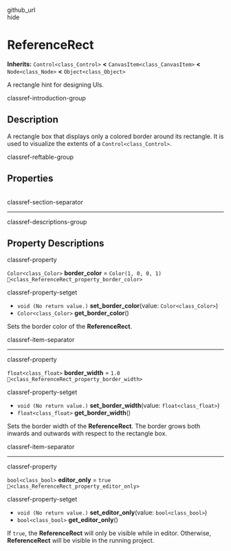 github\_url  
hide

# ReferenceRect

**Inherits:** `Control<class_Control>` **&lt;**
`CanvasItem<class_CanvasItem>` **&lt;** `Node<class_Node>` **&lt;**
`Object<class_Object>`

A rectangle hint for designing UIs.

classref-introduction-group

## Description

A rectangle box that displays only a colored border around its
rectangle. It is used to visualize the extents of a
`Control<class_Control>`.

classref-reftable-group

## Properties

<table>
<tbody>
<tr>
</tr>
<tr>
</tr>
<tr>
</tr>
</tbody>
</table>

classref-section-separator

------------------------------------------------------------------------

classref-descriptions-group

## Property Descriptions

classref-property

`Color<class_Color>` **border\_color** = `Color(1, 0, 0, 1)`
`🔗<class_ReferenceRect_property_border_color>`

classref-property-setget

-   `void (No return value.)` **set\_border\_color**(value:
    `Color<class_Color>`)
-   `Color<class_Color>` **get\_border\_color**()

Sets the border color of the **ReferenceRect**.

classref-item-separator

------------------------------------------------------------------------

classref-property

`float<class_float>` **border\_width** = `1.0`
`🔗<class_ReferenceRect_property_border_width>`

classref-property-setget

-   `void (No return value.)` **set\_border\_width**(value:
    `float<class_float>`)
-   `float<class_float>` **get\_border\_width**()

Sets the border width of the **ReferenceRect**. The border grows both
inwards and outwards with respect to the rectangle box.

classref-item-separator

------------------------------------------------------------------------

classref-property

`bool<class_bool>` **editor\_only** = `true`
`🔗<class_ReferenceRect_property_editor_only>`

classref-property-setget

-   `void (No return value.)` **set\_editor\_only**(value:
    `bool<class_bool>`)
-   `bool<class_bool>` **get\_editor\_only**()

If `true`, the **ReferenceRect** will only be visible while in editor.
Otherwise, **ReferenceRect** will be visible in the running project.
